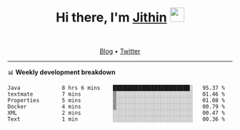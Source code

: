 <h1 align="center">Hi there, I'm <a href="https://jithset.github.io/" target="_blank">Jithin</a> <img
src="https://github.com/blackcater/blackcater/raw/main/images/Hi.gif" height="32" /></h1>

<br />

<p align="center">
  <a href="https://jithset.github.io">Blog</a> •
  <a href="https://twitter.com/jithset">Twitter</a>
</p>

---

📊 **Weekly development breakdown**

<!--START_SECTION:waka-->

```text
Java             8 hrs 6 mins    ████████████████████████░   95.37 %
textmate         7 mins          ▒░░░░░░░░░░░░░░░░░░░░░░░░   01.46 %
Properties       5 mins          ▒░░░░░░░░░░░░░░░░░░░░░░░░   01.08 %
Docker           4 mins          ▒░░░░░░░░░░░░░░░░░░░░░░░░   00.79 %
XML              2 mins          ░░░░░░░░░░░░░░░░░░░░░░░░░   00.47 %
Text             1 min           ░░░░░░░░░░░░░░░░░░░░░░░░░   00.36 %
```

<!--END_SECTION:waka-->

